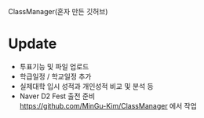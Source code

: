 ClassManager(혼자 만든 깃허브)

Update 
=====
* 투표기능 및 파일 업로드
* 학급일정 / 학교일정 추가 
* 실제대학 입시 성적과 개인성적 비교 및 분석 등
* Naver D2 Fest 출전 준비  
https://github.com/MinGu-Kim/ClassManager 에서 작업
